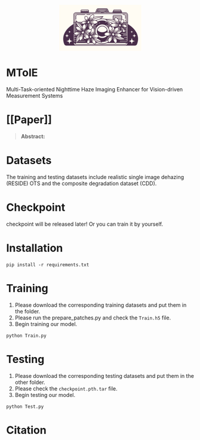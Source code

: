 <div align="center">
  <p>
        <img src="images/logo.png" width="220">
    </a>
</p>
</div>

# MToIE
Multi-Task-oriented Nighttime Haze Imaging Enhancer for Vision-driven Measurement Systems

# [[Paper]]
> **Abstract:** 


# Datasets
The training and testing datasets include realistic single image dehazing (RESIDE) OTS and the composite degradation dataset (CDD).

# Checkpoint
checkpoint will be released later! Or you can train it by yourself.

# Installation  
```
pip install -r requirements.txt
```

# Training  
1. Please download the corresponding training datasets and put them in the folder.
2. Please run the prepare_patches.py and check the `Train.h5` file.
3. Begin training our model.
```
python Train.py
```

# Testing
1. Please download the corresponding testing datasets and put them in the other folder.
2. Please check the `checkpoint.pth.tar` file.
3. Begin testing our model.
```
python Test.py
```

# Citation  
